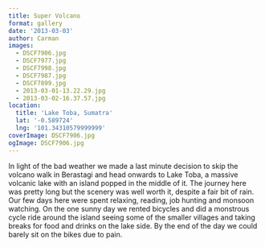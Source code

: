 ```yaml
---
title: Super Volcano
format: gallery
date: '2013-03-03'
author: Carman
images:
  - DSCF7906.jpg
  - DSCF7977.jpg
  - DSCF7998.jpg
  - DSCF7987.jpg
  - DSCF7899.jpg
  - 2013-03-01-13.22.29.jpg
  - 2013-03-02-16.37.57.jpg
location:
  title: 'Lake Toba, Sumatra'
  lat: '-0.589724'
  lng: '101.34310579999999'
coverImage: DSCF7906.jpg
ogImage: DSCF7906.jpg
---
```

In light of the bad weather we made a last minute decision to skip the volcano walk in Berastagi and head onwards to Lake Toba, a massive volcanic lake with an island popped in the middle of it. The journey here was pretty long but the scenery was well worth it, despite a fair bit of rain. Our few days here were spent relaxing, reading, job hunting and monsoon watching. On the one sunny day we rented bicycles and did a monstrous cycle ride around the island seeing some of the smaller villages and taking breaks for food and drinks on the lake side. By the end of the day we could barely sit on the bikes due to pain.
